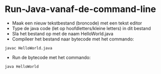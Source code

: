# Run-Java-vanaf-de-command-line

- Maak een nieuw tekstbestand (broncode) met een tekst editor
- Type de java code (let op hoofdletters/kleine letters) in dit bestand
- Sla het bestand op met de naam HelloWorld.java
- Compileer het bestand naar bytecode met het commando:
```shell
javac HelloWorld.java
```
- Run de bytecode met het commando:
```shell
java HelloWorld
```
